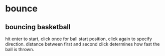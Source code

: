 # bounce
## bouncing basketball
hit enter to start, click once for ball start position, click again to specify direction.
distance between first and second click determines how fast the ball is thrown.
